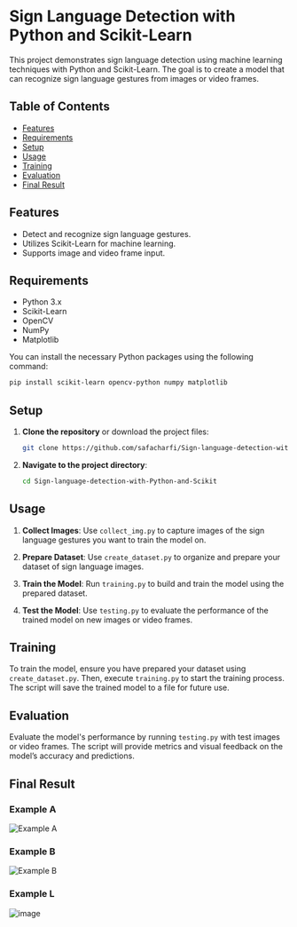 # Sign Language Detection with Python and Scikit-Learn

This project demonstrates sign language detection using machine learning techniques with Python and Scikit-Learn. The goal is to create a model that can recognize sign language gestures from images or video frames.

## Table of Contents
- [Features](#features)
- [Requirements](#requirements)
- [Setup](#setup)
- [Usage](#usage)
- [Training](#training)
- [Evaluation](#evaluation)
- [Final Result](#final-result)

## Features
- Detect and recognize sign language gestures.
- Utilizes Scikit-Learn for machine learning.
- Supports image and video frame input.

## Requirements
- Python 3.x
- Scikit-Learn
- OpenCV
- NumPy
- Matplotlib

You can install the necessary Python packages using the following command:

```bash
pip install scikit-learn opencv-python numpy matplotlib
```

## Setup
1. **Clone the repository** or download the project files:

   ```bash
   git clone https://github.com/safacharfi/Sign-language-detection-with-Python-and-Scikit.git
   ```

2. **Navigate to the project directory**:

   ```bash
   cd Sign-language-detection-with-Python-and-Scikit
   ```

## Usage
1. **Collect Images**: Use `collect_img.py` to capture images of the sign language gestures you want to train the model on.

2. **Prepare Dataset**: Use `create_dataset.py` to organize and prepare your dataset of sign language images.

3. **Train the Model**: Run `training.py` to build and train the model using the prepared dataset.

4. **Test the Model**: Use `testing.py` to evaluate the performance of the trained model on new images or video frames.

## Training
To train the model, ensure you have prepared your dataset using `create_dataset.py`. Then, execute `training.py` to start the training process. The script will save the trained model to a file for future use.

## Evaluation
Evaluate the model's performance by running `testing.py` with test images or video frames. The script will provide metrics and visual feedback on the model’s accuracy and predictions.

## Final Result

### Example A
![Example A](https://github.com/user-attachments/assets/1b6d0a1e-07a4-47e9-9a13-021ed0e7643f)

### Example B
![Example B](https://github.com/user-attachments/assets/79becfbf-0a9b-43dd-920e-83cbe3501469)

### Example L
![image](https://github.com/user-attachments/assets/d936c717-c695-4c4d-9657-c614fed99737)


